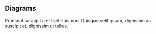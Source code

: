 ## Diagrams
Praesent suscipit a elit vel euismod. Quisque velit ipsum, dignissim ac suscipit et, dignissim ut tellus.
